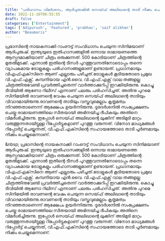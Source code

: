 ```yaml
---
title: "പരിഹാസം വിമർശനം, ആദിപുരുഷിൽ സെയ്ഫ് അലിഖാന്റെ താടി നീക്കം ചെയുന്നു"
date: 2022-11-16T06:55:55
draft: false
categories: ["Entertainment"]
tags: ['Adipurush', 'Featured', 'prabhas', 'saif alikhan']
author: "Beaumaris"
---
```


പ്രഭാസിന്റെ നായകനാക്കി റാംഔട്ട് സംവിധാനം ചെയുന്ന സിനിമയാണ് ആദിപുരുഷ്. ഇന്ത്യയുടെ ഇതിഹാസങ്ങളിൽ ഒന്നായ രാമായണത്തെ ആസ്പദമാക്കിയാണ് ചിത്രം ഒരുക്കുന്നത്. 500 കോടിയാണ് ചിത്രത്തിന്റെ മുതൽമുടക്ക്. എന്നാൽ ഇതിന്റെ ടീസർ പുറത്തുവന്നതിനോടൊപ്പം തന്നെ വ്യാപകമായ ട്രോളുകളും പരിഹാസങ്ങളുമാണ് ഉണ്ടായത്. പ്രധാനമായും വിഎഫ്എക്‌സിനെ ആണ് എല്ലാരും പഴിച്ചത്.ട്രോളുകള്‍ കൂടിയതോടെ പ്രമുഖ വി.എഫ്.എക്സ്. കമ്പനിയായ എന്‍.വൈ. വി.എഫ്.എക്സ് വാല തങ്ങളല്ല ചിത്രത്തിനുവേണ്ടി പ്രവര്‍ത്തിച്ചതെന്ന് വാര്‍ത്താക്കുറിപ്പ് ഇറക്കിയിരുന്നു. കൊച്ചു ടീവിയിൽ ആണോ റിലീസ് എന്നാണ് പലരും പരിഹസിച്ചത്. അതിനു പുറമെ സിനിമയിൽ രാവണന്റെ വേഷം ചെയുന്ന സെയ്ഫ് അലിഖാന്റെ താടിയും വിവാദമായിരുന്നു.രാവണന്റെ താടിയും വസ്ത്രവുമെല്ലാം കൃതൃമത്വം നിറഞ്ഞതാണെന്ന് ആക്ഷേപം ഉയര്‍ന്നിരുന്നു. ദൂരദർശനിൽ സംപ്രേക്ഷണം ചെയ്ത രാമായണത്തിലെ സീതയായി അഭിനയിച്ച ദീപികയും അതിനെ വിമർശിച്ചിരുന്നു. ഇപ്പോൾ സെയ്ഫ് അലിഖാന്റെ ലുക്കിന് അടിമുടി മാറ്റം വരുത്തുന്നതായിട്ടുള്ള റിപ്പോര്‍ട്ടുകളാണ് പുറത്തു വരുന്നത്. വിനോദ മാധ്യമങ്ങള്‍ റിപ്പോര്‍ട്ട് ചെയ്യുന്നത്, വി.എഫ്.എക്‌സിന്റെ സഹായത്തോടെ താടി പൂര്‍ണമായും നിക്കം ചെയ്യുമെന്നാണ്.

&amp;nbsp;
പ്രഭാസിന്റെ നായകനാക്കി റാംഔട്ട് സംവിധാനം ചെയുന്ന സിനിമയാണ് ആദിപുരുഷ്. ഇന്ത്യയുടെ ഇതിഹാസങ്ങളിൽ ഒന്നായ രാമായണത്തെ ആസ്പദമാക്കിയാണ് ചിത്രം ഒരുക്കുന്നത്. 500 കോടിയാണ് ചിത്രത്തിന്റെ മുതൽമുടക്ക്. എന്നാൽ ഇതിന്റെ ടീസർ പുറത്തുവന്നതിനോടൊപ്പം തന്നെ വ്യാപകമായ ട്രോളുകളും പരിഹാസങ്ങളുമാണ് ഉണ്ടായത്. പ്രധാനമായും വിഎഫ്എക്‌സിനെ ആണ് എല്ലാരും പഴിച്ചത്.ട്രോളുകള്‍ കൂടിയതോടെ പ്രമുഖ വി.എഫ്.എക്സ്. കമ്പനിയായ എന്‍.വൈ. വി.എഫ്.എക്സ് വാല തങ്ങളല്ല ചിത്രത്തിനുവേണ്ടി പ്രവര്‍ത്തിച്ചതെന്ന് വാര്‍ത്താക്കുറിപ്പ് ഇറക്കിയിരുന്നു. കൊച്ചു ടീവിയിൽ ആണോ റിലീസ് എന്നാണ് പലരും പരിഹസിച്ചത്. അതിനു പുറമെ സിനിമയിൽ രാവണന്റെ വേഷം ചെയുന്ന സെയ്ഫ് അലിഖാന്റെ താടിയും വിവാദമായിരുന്നു.രാവണന്റെ താടിയും വസ്ത്രവുമെല്ലാം കൃതൃമത്വം നിറഞ്ഞതാണെന്ന് ആക്ഷേപം ഉയര്‍ന്നിരുന്നു. ദൂരദർശനിൽ സംപ്രേക്ഷണം ചെയ്ത രാമായണത്തിലെ സീതയായി അഭിനയിച്ച ദീപികയും അതിനെ വിമർശിച്ചിരുന്നു. ഇപ്പോൾ സെയ്ഫ് അലിഖാന്റെ ലുക്കിന് അടിമുടി മാറ്റം വരുത്തുന്നതായിട്ടുള്ള റിപ്പോര്‍ട്ടുകളാണ് പുറത്തു വരുന്നത്. വിനോദ മാധ്യമങ്ങള്‍ റിപ്പോര്‍ട്ട് ചെയ്യുന്നത്, വി.എഫ്.എക്‌സിന്റെ സഹായത്തോടെ താടി പൂര്‍ണമായും നിക്കം ചെയ്യുമെന്നാണ്. &nbsp;
